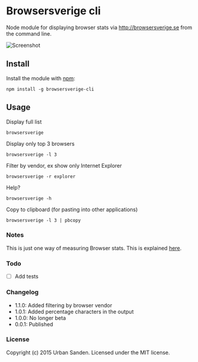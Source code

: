 # Browsersverige cli

Node module for displaying browser stats via http://browsersverige.se from the command line.

![Screenshot](https://dl.dropboxusercontent.com/u/1162759/dump_2014-12-30_12-01-11.png)

## Install

Install the module with [npm](http://npmjs.com):

	npm install -g browsersverige-cli

## Usage

Display full list

	browsersverige

Display only top 3 browsers

	browsersverige -l 3

Filter by vendor, ex show only Internet Explorer

	browsersverige -r explorer

Help?

	browsersverige -h

Copy to clipboard (for pasting into other applications)

	browsersverige -l 3 | pbcopy

### Notes

This is just one way of measuring Browser stats. This is explained [here](http://browsersverige.se/om).

### Todo
- [ ] Add tests

### Changelog
+ 1.1.0: Added filtering by browser vendor
+ 1.0.1: Added percentage characters in the output
+ 1.0.0: No longer beta
+ 0.0.1: Published

### License
Copyright (c) 2015 Urban Sanden. Licensed under the MIT license.